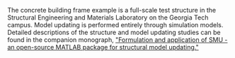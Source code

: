 

The concrete building frame example is a full-scale test structure in the Structural Engineering and Materials Laboratory on the Georgia Tech campus. Model updating is performed entirely through simulation models. Detailed descriptions of the structure and model updating studies can be found in the companion monograph, ["Formulation and application of SMU - an open-source MATLAB package for structural model updating."](https://github.com/ywang-structures/Structural-Model-Updating/blob/master/Formulation%20and%20application%20of%20SMU%20%E2%80%93%20an%20open-source%20MATLAB%20package%20for%20structural%20model%20updating.pdf)
